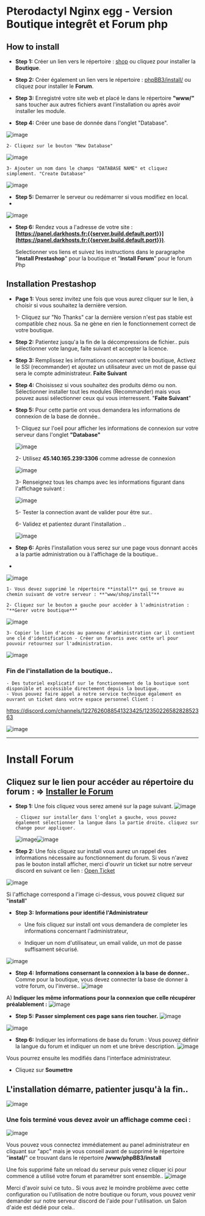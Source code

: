 
# Pterodactyl Nginx egg - Version Boutique integrêt et Forum php

## How to install
- **Step 1:** Créer un lien vers le répertoire : [shop](https://panel.darkhosts.fr:{{server.build.default.port}}/shop) ou cliquez pour installer la **Boutique**.
- **Step 2:** Créer également un lien vers le répertoire : [phpBB3/install/](https://panel.darkhosts.fr:{{server.build.default.port}}/phpBB3/install) ou cliquez pour installer le **Forum**.
- **Step 3:** Enregistré votre site web et placé le dans le répertoire **"www/"** sans toucher aux autres fichiers avant l'installation ou après avoir installer les module.

- **Step 4:** Créer une base de donnée dans l'onglet "Database".
  
![image](https://github.com/DarkGoliath2-0/WebBoutForum/assets/168300186/d2184dcc-0ec2-44dd-b6d0-828f9e735736)

    2- Cliquez sur le bouton "New Database" 

![image](https://github.com/DarkGoliath2-0/WebBoutForum/assets/168300186/afa5157e-cd8e-4d58-8d58-4850c69abd47)

    3- Ajouter un nom dans le champs "DATABASE NAME" et cliquez simplement. "Create Database"
    
![image](https://github.com/DarkGoliath2-0/WebBoutForum/assets/168300186/168de967-4526-4436-87b5-014e667d26e2)

- **Step 5:** Demarrer le serveur ou redémarrer si vous modifiez en local.
- 
![image](https://github.com/DarkGoliath2-0/WebBoutForum/assets/168300186/261fe057-76b3-406d-8e77-7ee663cd7b2d)

- **Step 6:** Rendez vous a l'adresse de votre site : **[https://panel.darkhosts.fr:{{server.build.default.port}}](https://panel.darkhosts.fr:{{server.build.default.port}})**.
  
    Selectionner vos liens et suivez les instructions dans le paragraphe "**Install Prestashop**" pour la boutique et "**Install Forum**" pour le forum Php

## Installation Prestashop

- **Page 1:** Vous serez invitez une fois que vous aurez cliquer sur le lien, à choisir si vous souhaitez la dernière version.
  
    1- Cliquez sur "No Thanks" car la dernière version n'est pas stable est compatible chez nous. Sa ne gène en rien le fonctionnement correct de votre boutique.
  
- **Step 2:** Patientez jusqu'a la fin de la décompressions de fichier.. puis sélectionner vote langue, faite suivant et accepter la licence.
  
- **Step 3:** Remplissez les informations concernant votre boutique, Activez le SSl (recommander) et ajoutez un utilisateur avec un mot de passe qui sera le compte administrateur. **Faite Suivant**
  
- **Step 4:** Choisissez si vous souhaitez des produits démo ou non. Sélectionner installer tout les modules (Recommander) mais vous pouvez aussi sélectionner ceux qui vous interressent. "**Faite Suivant**"
  
- **Step 5:** Pour cette partie ont vous demandera les informations de connexion de la base de donnée..
  
    1- Cliquez sur l'oeil pour afficher les informations de connexion sur votre serveur dans l'onglet **"Database"**

   ![image](https://github.com/DarkGoliath2-0/WebBoutForum/assets/168300186/353dc4c2-bff3-4e55-9777-1c2a8fb559bc)

    2- Utilisez **45.140.165.239:3306** comme adresse de connexion
  
  ![image](https://github.com/DarkGoliath2-0/WebBoutForum/assets/168300186/a835ca78-6d2f-435f-a92d-eefc91968a51)
  
    3- Renseignez tous les champs avec les informations figurant dans l'affichage suivant :
  
  ![image](https://github.com/DarkGoliath2-0/WebBoutForum/assets/168300186/dbba2058-d742-469f-bbcf-2631be458015)
  
    5- Tester la connection avant de valider pour être sur..
  
    6- Validez et patientez durant l'installation ..
  
  ![image](https://github.com/DarkGoliath2-0/WebBoutForum/assets/168300186/355c2d8b-7fad-47ff-baee-86a18e3badc6)
 
- **Step 6:** Après l'installation vous serez sur une page vous donnant accès a la partie administration ou à l'affichage de la boutique..
- 
![image](https://github.com/DarkGoliath2-0/WebBoutForum/assets/168300186/1c2cbcc7-2ce5-4ec2-bee4-1f7d3ff17511)

    1- Vous devez supprimé le répertoire **install** qui se trouve au chemin suivant de votre serveur : **"www/shop/install"**
  
    2- Cliquez sur le bouton a gauche pour accèder à l'administration : "**Gerer votre boutique**"
  
![image](https://github.com/DarkGoliath2-0/WebBoutForum/assets/168300186/4eb17420-8292-438e-8900-744b80d2a324)

    3- Copier le lien d'accès au panneau d'administration car il contient une clé d'identification - Créer un favoris avec cette url pour pouvoir retournez sur l'administration.
    
![image](https://github.com/DarkGoliath2-0/WebBoutForum/assets/168300186/806257a5-35a3-4c61-be6b-017eecd0e402)

### Fin de l'installation de la boutique..
    - Des tutoriel explicatif sur le fonctionnement de la boutique sont disponible et accéssible directement depuis la boutique.
    - Vous pouvez faire appel a notre service technique également en ouvrant un ticket dans votre espace personnel Client : 
    
https://discord.com/channels/1227626088541323425/1235022658282852363

![image](https://github.com/DarkGoliath2-0/WebBoutForum/assets/168300186/a3561d58-1987-4536-915c-8b51634d56fb)

-----------------------------------------------------------------------------------------------------------------------

# Install Forum 

## Cliquez sur le lien pour accéder au répertoire du forum : => [Installer le Forum](https://panel.darkhosts.fr:{{server.build.default.port}}/phpBB3/install)

- **Step 1:** Une fois cliquez vous serez amené sur la page suivant.
![image](https://github.com/DarkGoliath2-0/WebBoutForum/assets/168300186/1ae9bedf-26d4-47e3-a8c0-897f1a68a253)

      - Cliquez sur installer dans l'onglet a gauche, vous pouvez également sélectionner la langue dans la partie droite. cliquez sur change pour appliquer.

  ![image](https://github.com/DarkGoliath2-0/WebBoutForum/assets/168300186/b629057b-4150-44de-a6e9-09c7354203c5)![image](https://github.com/DarkGoliath2-0/WebBoutForum/assets/168300186/4c833ea9-55ea-406f-b9f7-b7809d7c4d53)

- **Step 2:** Une fois cliquez sur install vous aurez un rappel des informations nécessaire au fonctionnement du forum.
Si vous n'avez pas le bouton install afficher, merci d'ouvrir un ticket sur notre serveur discord en suivant ce lien : [Open Ticket](https://discord.com/channels/1227626088541323425/1227781906913824819)

![image](https://github.com/DarkGoliath2-0/WebBoutForum/assets/168300186/cc3aef21-439e-4a06-aee3-794f4a5287c8)

Si l'affichage correspond a l'image ci-dessus, vous pouvez cliquez sur "**install**"

- **Step 3:** __Informations pour identifié l'Administrateur__

    - Une fois cliquez sur install ont vous demandera de completer les informations concernant l'administrateur, 
  
    - Indiquer un nom d'utilisateur, un email valide, un mot de passe suffisament sécurisé.

![image](https://github.com/DarkGoliath2-0/WebBoutForum/assets/168300186/995881b9-3748-4e29-9dc7-1951a68cf860)

- **Step 4:** __Informations consernant la connexion à la base de donner..__
  Comme pour la boutique, vous devez connecter la base de donner à votre forum, ou l'inverse..
![image](https://github.com/DarkGoliath2-0/WebBoutForum/assets/168300186/b3d50288-b15f-4d3d-8f0c-dd825bb68dbc)

A) __Indiquer les même informations pour la connexion que celle récupérer préalablement :__ 
![image](https://github.com/DarkGoliath2-0/WebBoutForum/assets/168300186/dbba2058-d742-469f-bbcf-2631be458015)

- **Step 5:** __Passer simplement ces page sans rien toucher.__
![image](https://github.com/DarkGoliath2-0/WebBoutForum/assets/168300186/742da040-8846-4fc1-9aee-228ebdbf523b)

![image](https://github.com/DarkGoliath2-0/WebBoutForum/assets/168300186/3a79615d-326e-486d-85a2-664a462b1bd5)

- **Step 6:** Indiquer les informations de base du forum :
Vous pouvez définir la langue du forum et indiquer un nom et une brève description.
![image](https://github.com/DarkGoliath2-0/WebBoutForum/assets/168300186/d672abc6-93b1-407f-8403-290c98d3055a)

Vous pourrez ensuite les modifiés dans l'interface administrateur.

- Cliquez sur **Soumettre**

## L'installation démarre, patienter jusqu'à la fin..
![image](https://github.com/DarkGoliath2-0/WebBoutForum/assets/168300186/3da0adb5-fd0f-4efb-a8fc-6f5dc7c684dc)

### Une fois terminé vous devez avoir un affichage comme ceci : 
![image](https://github.com/DarkGoliath2-0/WebBoutForum/assets/168300186/5661e487-263c-463c-896d-6b726046f8bf)

Vous pouvez vous connectez immédiatement au panel administrateur en cliquant sur "apc" mais je vous conseil avant de supprimé le répertoire 
"**instal/**" ce trouvant dans le répertoire **/www/phpBB3/install**

Une fois supprimé faite un reload du serveur puis venez cliquer ici pour commencé a utilisé votre forum et paramétrer sont ensemble..
![image](https://github.com/DarkGoliath2-0/WebBoutForum/assets/168300186/c6680fbc-e954-472c-abf9-4eec7d1417fc)

Merci d'avoir suivi ce tuto..
Si vous avez le moindre problème avec cette configuration ou l'utilisation de notre boutique ou forum, vous pouvez venir demander sur notre serveur discord de l'aide pour l'utilisation. un Salon d'aide est dédié pour cela..

